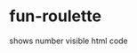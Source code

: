 # fun-roulette
shows number visible
html code


<!DOCTYPE html>
<html>
<head>

  <script src="http://ajax.googleapis.com/ajax/libs/jquery/1.11.2/jquery.min.js"></script>
  <script>

  function autoRefresh()
  {
    window.location = window.location.href;
  }

  setInterval('autoRefresh()', 60000); // this will reload page after every 5 secounds; Method I
  </script>
  <script>
    $(document).ready(function () {

        var _str ="";
        var _strTime = 60;

        Time();
        Check();       

        setInterval(function(){ Time(); }, 1000);
        setInterval(function(){ Check(); }, 60000);
               
        function Time()
        {         
           var _strT = "Time Countdown: " + _strTime;
           $("#hdivDisplayTime").html(_strT );
   
           _strTime--;
           if (_strTime < 0)
           {
               _strTime = 60;
           } 
            //alert(_strTime);                       
        }       

        function Check()
        {           
           _str +="<br>";
            var _intI = 0;
            while (_intI < 10) {
                _str += Math.floor((Math.random() * v) + 37;
                $("#hdivDisplayNumbers").html(_str);
                _intI++;
            }
                       
        }
    });
  </script>
  <title></title>
</head>
<body>
  <div id="hdivDisplayTime"></div>
  <div id="hdivDisplayNumbers"></div>
</body>
</html>
